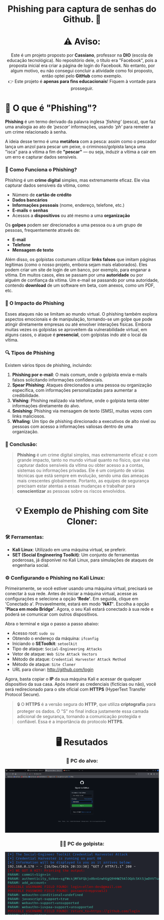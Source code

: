 <div align="center">

# Phishing para captura de senhas do Github. 🎣

# ⚠ Aviso:

Este é um projeto proposto por **Cassiano**, professor na **DIO** (escola de educação tecnológica). No repositório dele, o título era "Facebook", pois a proposta inicial era criar a página de login do Facebook. No entanto, por algum motivo, eu não consegui concluir a atividade como foi proposto, então optei pelo **GitHub** como exemplo.  
👉 Este projeto é **apenas para fins educacionais**! Fiquem à vontade para prosseguir.

</div>

# 👀 O que é "Phishing"?

**Phishing** é um termo derivado da palavra inglesa *'fishing'* (pesca), que faz uma analogia ao ato de *'pescar'* informações, usando *'ph'* para remeter a um crime relacionado à senha.

A ideia desse termo é uma **metáfora** com a pesca: assim como o pescador lança um anzol para pescar um peixe, o criminoso/golpista lança uma "isca" para a vítima a fim de **"pescar"** — ou seja, induzir a vítima a cair em um erro e capturar dados sensíveis.

### 🛑 Como Funciona o Phishing?

Phishing é um **crime digital** simples, mas extremamente eficaz. Ele visa capturar dados sensíveis da vítima, como:

- Número de **cartão de crédito**
- **Dados bancários**
- **Informações pessoais** (nome, endereço, telefone, etc.)
- **E-mails** e **senhas**
- Acessos a **dispositivos** ou até mesmo a uma **organização**

Os **golpes** podem ser direcionados a uma pessoa ou a um grupo de pessoas, frequentemente através de:

- **E-mail**
- **Telefone**
- **Mensagem de texto**

Além disso, os golpistas costumam utilizar **links falsos** que imitam páginas legítimas (como o nosso projeto, embora sejam mais elaborados). Eles podem criar um site de login de um banco, por exemplo, para enganar a vítima. Em muitos casos, eles se passam por uma **autoridade** ou por alguém de confiança da vítima. Um e-mail se passando por uma autoridade, contendo **download** de um software em beta, com anexos, como um PDF, etc.

### 🎯 O Impacto do Phishing

Esses ataques não se limitam ao mundo virtual. O phishing também explora aspectos emocionais e de manipulação, tornando-se um golpe que pode atingir diretamente empresas ou até envolver interações físicas. Embora muitas vezes os golpistas se aproveitem da vulnerabilidade virtual, em alguns casos, o ataque é **presencial**, com golpistas indo até o local da vítima.

### 🔍 Tipos de Phishing

Existem vários tipos de phishing, incluindo:

1. **Phishing por e-mail**: O mais comum, onde o golpista envia e-mails falsos solicitando informações confidenciais.
2. **Spear Phishing**: Ataques direcionados a uma pessoa ou organização específica, com informações personalizadas para aumentar a credibilidade.
3. **Vishing**: Phishing realizado via telefone, onde o golpista tenta obter informações diretamente do alvo.
4. **Smishing**: Phishing via mensagem de texto (SMS), muitas vezes com links maliciosos.
5. **Whaling**: Um tipo de phishing direcionado a executivos de alto nível ou pessoas com acesso a informações valiosas dentro de uma organização.

### 🚨 Conclusão:

> **Phishing** é um crime digital simples, mas extremamente eficaz e com grande impacto, tanto no mundo virtual quanto no físico, que visa capturar dados sensíveis da vítima ou obter acesso a a contas, sistemas ou informações privadas. Ele é um conjunto de várias técnicas que está sempre em evolução, sendo uma das ameaças mais crescentes globalmente. Portanto, as equipes de segurança precisam estar atentas a essas mudanças e trabalhar para **conscientizar** as pessoas sobre os riscos envolvidos.

<div align="center">

# 💡 Exemplo de Phishing com Site Cloner:

</div>

### 🛠 Ferramentas:

- **Kali Linux**: Utilizado em uma máquina virtual, se preferir.
- **SET (Social Engineering Toolkit)**: Um conjunto de ferramentas poderosas, já disponível no Kali Linux, para simulações de ataques de engenharia social.

### ⚙ Configurando o Phishing no Kali Linux:

Primeiramente, se você estiver usando uma máquina virtual, precisará se conectar à sua rede. Antes de iniciar a máquina virtual, acesse as configurações e selecione a opção **'Rede'**. Em seguida, clique em 'Conectado a'. Provavelmente, estará em modo **'NAT'**. Escolha a opção **'Placa em modo Bridge'**. Agora, o seu Kali estará conectado à sua rede e poderá se comunicar com outros dispositivos.

Abra o terminal e siga o passo a passo abaixo:

- Acesso root: ``` sudo su ```
- Obtendo o endereço da máquina: ``` ifconfig ```
- Iniciando o **SEToolkit**: ``` setoolkit ```
- Tipo de ataque: ``` Social-Engineering Attacks ```
- Vetor de ataque: ``` Web Site Attack Vectors ```
- Método de ataque: ``` Credential Harvester Attack Method ```
- Método de ataque: ``` Site Cloner ```
- URL para clonar: http://github.com/login

Agora, basta copiar o **IP** da sua máquina Kali e acessar de qualquer dispositivo da sua casa. Após inserir as credenciais (fictícias ou não), você será redirecionado para o site oficial com **HTTPS** (HyperText Transfer Protocol Secure).  

> 🔒 O **HTTPS** é a versão segura do **HTTP**, que utiliza **criptografia** para proteger os dados. O "S" no final indica justamente essa camada adicional de segurança, tornando a comunicação protegida e confiável. Essa é a importância do protocolo **HTTPS**.


<div align="center">

# 🖥 Resutados

### 🎯 PC do alvo:

![Alt text](./target.png "PC do alvo")


### 👨‍💻 PC do golpista:

![Alt text](./attacker.png "PC do golpista")

</div>
